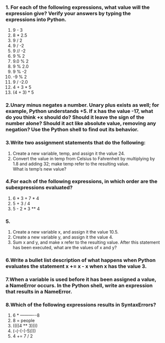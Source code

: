 ### 1. For each of the following expressions, what value will the expression give? Verify your answers by typing the expressions into Python.

   1. 9 - 3       
   2. 8 * 2.5       
   3. 9 / 2       
   4. 9 / -2       
   5. 9 // -2       
   6. 9 % 2       
   7. 9.0 % 2       
   8. 9 % 2.0       
   9. 9 % -2       
   10. -9 % 2       
   11. 9 / -2.0       
   12. 4 + 3 * 5       
   13. (4 + 3) * 5       

### 2.Unary minus negates a number. Unary plus exists as well; for example, Python understands +5. If x has the value -17, what do you think +x should do? Should it leave the sign of the number alone? Should it act like absolute value, removing any negation? Use the Python shell to find out its behavior.     

### 3.Write two assignment statements that do the following:  

   1. Create a new variable, temp, and assign it the value 24.    
   2. Convert the value in temp from Celsius to Fahrenheit by multiplying by 1.8 and adding 32; make temp refer to the resulting value.       
         What is temp’s new value?     

### 4.For each of the following expressions, in which order are the subexpressions evaluated?     

   1. 6 * 3 + 7 * 4       
   2. 5 + 3 / 4       
   3. 5 - 2 * 3 ** 4       

### 5. 
   1. Create a new variable x, and assign it the value 10.5.       
   2. Create a new variable y, and assign it the value 4.       
   3. Sum x and y, and make x refer to the resulting value. After this statement has been executed, what are the values of        x and y?       

### 6.Write a bullet list description of what happens when Python evaluates the statement x += x - x when x has the value 3.     

### 7.When a variable is used before it has been assigned a value, a      NameError occurs. In the Python shell, write an expression that      results in a NameError.     

### 8.Which of the following expressions results in SyntaxErrors?     

   1. 6 * ———--8       
   2. 8 = people       
   3. ((((4 ** 3))))       
   4. (-(-(-(-5))))       
   5. 4 += 7 / 2       

